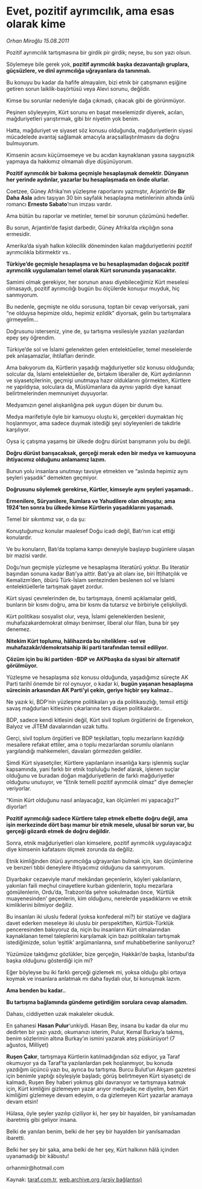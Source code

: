 # Evet, pozitif ayrımcılık, ama esas olarak kime

*Orhan Miroğlu 15.08.2011*

<div class="yazi"><p>Pozitif ayrımcılık tartışmasına bir girdik pir girdik; neyse, bu son yazı olsun.</p>
<p>Söylemeye bile gerek yok,<strong> pozitif ayrımcılık başka dezavantajlı gruplara, güçsüzlere, ve dinî ayrımcılığa uğrayanlara da tanınmalı.</strong></p>
<p>Bu konuyu bu kadar da hafife almayalım, bizi etnik bir çatışmanın eşiğine getiren sorun laiklik-başörtüsü veya Alevi sorunu, değildir.</p>
<p>Kimse bu sorunlar nedeniyle dağa çıkmadı, çıkacak gibi de görünmüyor.</p>
<p>Peşinen söyleyeyim, Kürt sorunu en başat meselemizdir diyerek, acıları, mağduriyetleri yarıştırmak, gibi bir niyetim yok benim.</p>
<p>Hatta, mağduriyet ve siyaset söz konusu olduğunda, mağduriyetlerin siyasi mücadelede avantaj sağlamak amacıyla araçsallaştırılmasını da doğru bulmuyorum.</p>
<p>Kimsenin acısını küçümsemeye ve bu acıdan kaynaklanan yasına saygısızlık yapmaya da hakkımız olmamalı diye düşünüyorum.</p>
<p><strong>Pozitif ayrımcılık bir bakıma geçmişle hesaplaşmak demektir. Dünyanın her yerinde aydınlar, yazarlar bu hesaplaşmada en önde olurlar.</strong></p>
<p>Coetzee, Güney Afrika’nın yüzleşme raporlarını yazmıştır, Arjantin’de <strong>Bir Daha Asla</strong> adını taşıyan 30 bin sayfalık hesaplaşma metinlerinin altında ünlü romancı <strong>Ernesto Sabato</strong>‘nun imzası vardır.</p>
<p>Ama bütün bu raporlar ve metinler, temel bir sorunun çözümünü hedefler.</p>
<p>Bu sorun, Arjantin’de faşist darbedir, Güney Afrika’da ırkçılığın sona ermesidir.</p>
<p>Amerika’da siyah halkın kölecilik döneminden kalan mağduriyetlerini pozitif ayrımcılıkla bitirmektir vs..</p>
<p><strong>Türkiye’de geçmişle hesaplaşma ve bu hesaplaşmadan doğacak pozitif ayrımcılık uygulamaları temel olarak Kürt sorununda yaşanacaktır.</strong></p>
<p>Samimi olmak gerekiyor, her sorunun anası diyebileceğimiz Kürt meselesi olmasaydı, pozitif ayrımcılığı bugün bu ölçülerde konuşur muyduk, hiç sanmıyorum.</p>
<p>Bu nedenle, geçmişte ne oldu sorusuna, toptan bir cevap veriyorsak, yani “ne olduysa hepimize oldu, hepimiz ezildik” diyorsak, gelin bu tartışmalara girmeyelim...</p>
<p>Doğrusunu isterseniz, yine de, şu tartışma vesilesiyle yazılan yazılardan epey şey öğrendim.</p>
<p>Türkiye’de sol ve İslami gelenekten gelen entelektüeller, temel meselelerde pek anlaşamazlar, ihtilafları derindir.</p>
<p>Ama bakıyorum da, Kürtlerin yaşadığı mağduriyetler söz konusu olduğunda; solcular da, İslami entelektüeller de, birtakım liberaller de, Kürt aydınlarının ve siyasetçilerinin, geçmişi unutmaya hazır olduklarını görmekten, Kürtlere ne yapıldıysa, solculara da, Müslümanlara da aynısı yapıldı diye kanaat belirtmelerinden memnuniyet duyuyorlar.</p>
<p>Medyamızın genel alışkanlığına pek uygun düşen bir durum bu.</p>
<p>Medya marifetiyle öyle bir kamuoyu oluştu ki, gerçekleri duymaktan hiç hoşlanmıyor, ama sadece duymak istediği şeyi söyleyenleri de takdirle karşılıyor.</p>
<p>Oysa iç çatışma yaşamış bir ülkede doğru dürüst barışmanın yolu bu değil.</p>
<p><strong>Doğru dürüst barışacaksak, gerçeği merak eden bir medya ve kamuoyuna ihtiyacımız olduğunu anlamamız lazım.</strong></p>
<p>Bunun yolu insanlara unutmayı tavsiye etmekten ve “aslında hepimiz aynı şeyleri yaşadık” demekten geçmiyor.</p>
<p><strong>Doğrusunu söylemek gerekirse, Kürtler, kimseyle aynı şeyleri yaşamadı..</strong></p>
<p><strong>Ermenilere, Süryanilere, Rumlara ve Yahudilere olan olmuştu; ama 1924’ten sonra bu ülkede kimse Kürtlerin yaşadıklarını yaşamadı.</strong></p>
<p>Temel bir sıkıntımız var, o da şu:</p>
<p>Konuştuğumuz konular maalesef Doğu icadı değil, Batı’nın icat ettiği konulardır.</p>
<p>Ve bu konuların, Batı’da toplama kampı deneyiyle başlayıp bugünlere ulaşan bir mazisi vardır.</p>
<p>Doğu’nun geçmişle yüzleşme ve hesaplaşma literatürü yoktur. Bu literatür başından sonuna kadar Batı’ya aittir. Batı’ya ait olanı ise, biri İttihatçılık ve Kemalizm’den, öbürü Türk-İslam sentezinden beslenen sol ve İslami entelektüellerle tartışmak gayet zordur.</p>
<p>Kürt siyasi çevrelerinden de, bu tartışmaya, önemli açıklamalar geldi, bunların bir kısmı doğru, ama bir kısmı da tutarsız ve birbiriyle çelişkiliydi.</p>
<p>Kürt politikası sosyalist olur, veya, İslami geleneklerden beslenir, muhafazakardemokrat olmayı benimser, liberal olur filan, buna bir şey denemez.</p>
<p><strong>Nitekim Kürt toplumu, hâlihazırda bu niteliklere -sol ve muhafazakâr/demokratsahip iki parti tarafından temsil ediliyor.</strong></p>
<p><strong>Çözüm için bu iki partiden -BDP ve AKPbaşka da siyasi bir alternatif görülmüyor.</strong></p>
<p>Yüzleşme ve hesaplaşma söz konusu olduğunda, yaşadığımız süreçte AK Parti tarihî önemde bir rol oynuyor, o kadar ki, <strong>bugün yaşanan hesaplaşma sürecinin arkasından AK Parti’yi çekin, geriye hiçbir şey kalmaz..</strong></p>
<p>Ne yazık ki, BDP’nin yüzleşme politikaları ya da politikasızlığı, temsil ettiği savaş mağdurları kitlesinin çıkarlarına ters düşen politikalardır..</p>
<p>BDP, sadece kendi kitlesini değil, Kürt sivil toplum örgütlerini de Ergenekon, Balyoz ve JİTEM davalarından uzak tuttu.</p>
<p>Gerçi, sivil toplum örgütleri ve BDP teşkilatları, toplu mezarların kazıldığı mesailere refakat ettiler, ama o toplu mezarlardan sorumlu olanların yargılandığı mahkemeleri, davaları görmezden geldiler.</p>
<p>Şimdi Kürt siyasetçiler, Kürtlere yapılanların insanlığa karşı işlenmiş suçlar kapsamında, yani farklı bir etnik topluluğu hedef alarak, işlenen suçlar olduğunu ve buradan doğan mağduriyetlerin de farklı mağduriyetler olduğunu unutuyor, ve “Etnik temelli pozitif ayrımcılık olmaz” diye demeçler veriyorlar.</p>
<p>“Kimin Kürt olduğunu nasıl anlayacağız, kan ölçümleri mi yapacağız?” diyorlar!</p>
<p><strong>Pozitif ayrımcılığı sadece Kürtlere talep etmek elbette doğru değil, ama işin merkezinde dört başı mamur bir etnik mesele, ulusal bir sorun var, bu gerçeği gözardı etmek de doğru değildir.</strong></p>
<p>Sonra, etnik mağduriyetleri olan kimselere, pozitif ayrımcılık uygulayacağız diye kimsenin kafatasını ölçmek zorunda da değiliz.</p>
<p>Etnik kimliğinden ötürü ayrımcılığa uğrayanları bulmak için, kan ölçümlerine ve benzeri tıbbi deneylere ihtiyacımız olduğunu da sanmıyorum.</p>
<p>Diyarbakır cezaeviyle maruf mekândan geçenlerin, köyleri yakılanların, yakınları faili meçhul cinayetlere kurban gidenlerin, toplu mezarlara gömülenlerin, Ordu’da, Trabzon’da şehre sokulmadan önce, ‘Kürtlük muayenesinden’ geçenlerin, kim olduğunu, nerelerde yaşadıklarını ve etnik kimliklerini bilmiyor değiliz.</p>
<p>Bu insanları iki uluslu federal (yoksa konfederal mi?) bir statüye ve dağlara davet ederken meseleye iki uluslu bir perspektiften, Kürtlük-Türklük penceresinden bakıyoruz da, niçin bu insanların Kürt olmalarından kaynaklanan temel taleplerini karşılamak için bazı politikaları tartışmak istediğimizde, solun ‘eşitlik’ argümanlarına, sınıf muhabbetlerine sarılıyoruz?</p>
<p>Yüzümüze taktığımız gözlükler, bize gerçeğin, Hakkâri’de başka, İstanbul’da başka olduğunu gösterdiği için mi?</p>
<p>Eğer böyleyse bu iki farklı gerçeği gizlemek mi, yoksa olduğu gibi ortaya koymak ve insanlara anlatmak mı daha faydalı olur, bi konuşmak lazım.</p>
<p><strong>Ama benden bu kadar..</strong></p>
<p><strong>Bu tartışma bağlamında gündeme getirdiğim sorulara cevap alamadım.</strong></p>
<p>Dahası, ciddiyetten uzak makaleler okuduk.</p>
<p>En şahanesi <strong>Hasan Pulur</strong>‘unkiydi. Hasan Bey, insana bu kadar da olur mu dedirten bir yazı yazdı, okumanızı isterim, Pulur, Kemal Burkay’a takmış, benim sözlerimin altına Burkay’ın ismini yazarak ateş püskürüyor! (7 ağustos, Milliyet)</p>
<p><strong>Ruşen Çakır</strong>, tartışmaya Kürtlerin katılmadığından söz ediyor, ya Taraf okumuyor ya da Taraf‘ta yazılanlardan pek hoşlanmıyor, bu konuda yazdığım üçüncü yazı bu, ayrıca bu tartışma. Burcu Bulut’un Akşam gazetesi için benimle yaptığı söyleşiyle başladı; görüş belirtmeyen Kürt siyasetçi de kalmadı, Ruşen Bey haberi yokmuş gibi davranıyor ve tartışmaya katmak için, Kürt kimliğini gizlemeyen yazar arıyor medyada; ne diyelim, ben Kürt kimliğimi gizlemeye devam edeyim, o da gizlemeyen Kürt yazarlar aramaya devam etsin!</p>
<p>Hülasa, öyle şeyler yazılıp çiziliyor ki, her şey bir hayalden, bir yanılsamadan ibaretmiş gibi geliyor insana.</p>
<p>Belki de yanılan benim, belki de her şey bir hayalden bir yanılsamadan ibaretti.</p>
<p>Belki her şey bir şaka, ama belki de her şey, Kürt halkının hâlâ içinden uyanamadığı bir kâbustu!</p>
<p>orhanmir@hotmail.com</p>
</div>

Kaynak: [taraf.com.tr](http://www.taraf.com.tr/orhan-miroglu/makale-evet-pozitif-ayrimcilik-ama-esas-olarak-kime.htm), [web.archive.org (arşiv bağlantısı)](http://web.archive.org/web/20130722003442/http://www.taraf.com.tr/orhan-miroglu/makale-evet-pozitif-ayrimcilik-ama-esas-olarak-kime.htm)
